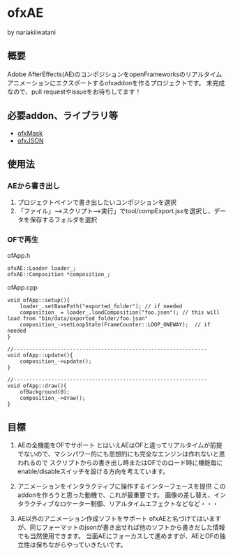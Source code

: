 # ofxAE
by nariakiiwatani

## 概要
Adobe AfterEffects(AE)のコンポジションをopenFrameworksのリアルタイムアニメーションにエクスポートするofxaddonを作るプロジェクトです。
未完成なので、pull requestやissueをお待ちしてます！

## 必要addon、ライブラリ等
- [ofxMask](https://github.com/nariakiiwatani/ofxMask "ofxMask")
- [ofxJSON](https://github.com/jefftimesten/ofxJSON "ofxJSON")

## 使用法
### AEから書き出し
1. プロジェクトペインで書き出したいコンポジションを選択
2. 「ファイル」-->スクリプト-->実行」でtool/compExport.jsxを選択し、データを保存するフォルダを選択

### OFで再生
ofApp.h

	ofxAE::Loader loader_;
	ofxAE::Composition *composition_;
ofApp.cpp

	void ofApp::setup(){
		loader_.setBasePath("exported_folder");	// if needed
		composition_ = loader_.loadComposition("foo.json");	// this will load from "bin/data/exported_folder/foo.json"
		composition_->setLoopState(FrameCounter::LOOP_ONEWAY);	// if needed
	}

	//--------------------------------------------------------------
	void ofApp::update(){
		composition_->update();
	}

	//--------------------------------------------------------------
	void ofApp::draw(){
		ofBackground(0);
		composition_->draw();
	}

## 目標
1. AEの全機能をOFでサポート
とはいえAEはOFと違ってリアルタイムが前提でないので、マシンパワー的にも思想的にも完全なエンジンは作れないと思われるので
スクリプトからの書き出し時またはOFでのロード時に機能毎にenable/disableスイッチを設ける方向を考えています。

2. アニメーションをインタラクティブに操作するインターフェースを提供
このaddonを作ろうと思った動機で、これが最重要です。
画像の差し替え、インタラクティブなロケーター制御、リアルタイムエフェクトなどなど・・・

3. AE以外のアニメーション作成ソフトをサポート
ofxAEと名づけてはいますが、同じフォーマットのjsonが書き出せれば他のソフトから書きだした情報でも当然使用できます。
当面AEにフォーカスして進めますが、AEとOFの独立性は保ちながらやっていきたいです。
